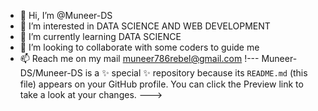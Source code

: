 - 👋 Hi, I’m @Muneer-DS
- 👀 I’m interested in DATA SCIENCE AND WEB DEVELOPMENT
- 🌱 I’m currently learning DATA SCIENCE
- 💞️ I’m looking to collaborate with some coders to guide me
- 📫 Reach me on my mail muneer786rebel@gmail.com
!---
Muneer-DS/Muneer-DS is a ✨ special ✨ repository because its `README.md` (this file) appears on your GitHub profile.
You can click the Preview link to take a look at your changes.
--->
